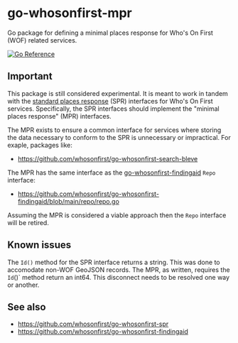 # go-whosonfirst-mpr

Go package for defining a minimal places response for Who's On First (WOF) related services.

[![Go Reference](https://pkg.go.dev/badge/github.com/whosonfirst/go-whosonfirst-mpr.svg)](https://pkg.go.dev/github.com/whosonfirst/go-whosonfirst-mpr)

## Important

This package is still considered experimental. It is meant to work in tandem with the [standard places response](https://github.com/whosonfirst/go-whosonfirst-spr) (SPR) interfaces for Who's On First services. Specifically, the SPR interfaces should implement the "minimal places response" (MPR) interfaces.

The MPR exists to ensure a common interface for services where storing the data necessary to conform to the SPR is unnecessary or impractical. For exaple, packages like:

* https://github.com/whosonfirst/go-whosonfirst-search-bleve

The MPR has the same interface as the [go-whosonfirst-findingaid](https://github.com/whosonfirst/go-whosonfirst-findingaid) `Repo` interface:

* https://github.com/whosonfirst/go-whosonfirst-findingaid/blob/main/repo/repo.go

Assuming the MPR is considered a viable approach then the `Repo` interface will be retired.

## Known issues

The `Id()` method for the SPR interface returns a string. This was done to accomodate non-WOF GeoJSON records. The MPR, as written, requires the `Id`()` method return an int64. This disconnect needs to be resolved one way or another.

## See also

* https://github.com/whosonfirst/go-whosonfirst-spr
* https://github.com/whosonfirst/go-whosonfirst-findingaid